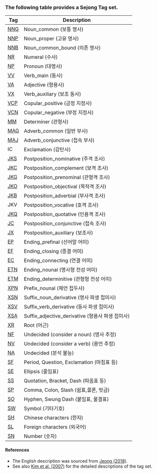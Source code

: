 ### The following table provides a Sejong Tag set. 

| Tag | Description |
|---|---|
| [NNG](./XPOS-des/1_NNG.md) | Noun_common (보통 명사) |
| [NNP](./XPOS-des/17_NNP.md) | Noun_proper (고유 명사) |
| [NNB](./XPOS-des/9_NNB.md) | Noun_common_bound (의존 명사) |
| [NR](./XPOS-des/31_NR.md)  | Numeral (수사) |
| [NP](./XPOS-des/18_NP.md)  | Pronoun (대명사) |
| [VV](./XPOS-des/2_VV.md)  | Verb_main (동사) |
| [VA](./XPOS-des/13_VA.md)  | Adjective (형용사) |
| [VX](./XPOS-des/15_VX.md)  | Verb_auxiliary (보조 동사) |
| [VCP](./XPOS-des/19_VCP.md) | Copular_positive (긍정 지정사) |
| [VCN](./XPOS-des/29_VCN.md) | Copular_negative (부정 지정사) |
| [MM](./XPOS-des/20_MM.md) | Determiner (관형사) |
| [MAG](./XPOS-des/11_MAG.md) | Adverb_common (일반 부사) |
| [MAJ](./XPOS-des/25_MAJ.md) | Adverb_conjunctive (접속 부사) |
| IC | Exclamation (감탄사) |
| [JKS](./XPOS-des/12_JKS.md) | Postposition_nominative (주격 조사) |
| [JKC](./XPOS-des/32_JKC.md) | Postposition_complement (보격 조사) |
| [JKG](./XPOS-des/22_JKG.md) | Postposition_prenominal (관형격 조사) |
| [JKO](./XPOS-des/10_JKO.md) | Postposition_objectival (목적격 조사) |
| [JKB](./XPOS-des/7_JKB.md) | Postposition_adverbial (부사격 조사) |
| JKV | Postposition_vocative (호격 조사) |
| [JKQ](./XPOS-des/33_JKQ.md) | Postposition_quotative (인용격 조사) |
| [JC](./XPOS-des/27_JC.md) | Postposition_conjunctive (접속 조사) |
| [JX](./XPOS-des/8_JX.md) | Postposition_auxiliary (보조사) |
| [EP](./XPOS-des/16_EP.md) | Ending_prefinal (선어말 어미) |
| [EF](./XPOS-des/4_EF.md) | Ending_closing (종결 어미) |
| [EC](./XPOS-des/3_EC.md) | Ending_connecting (연결 어미) |
| [ETN](./XPOS-des/26_ETN.md) | Ending_nounal (명사형 전성 어미) |
| [ETM](./XPOS-des/6_ETM.md) | Ending_determinitive (관형형 전성 어미) |
| [XPN](./XPOS-des/30_XPN.md) | Prefix_nounal (체언 접두사) |
| [XSN](./XPOS-des/21_NNG.md) | Suffix_noun_derivative (명사 파생 접미사) |
| [XSV](./XPOS-des/14_XSV.md) | Suffix_verb_derivative (동사 파생 접미사) |
| [XSA](./XPOS-des/24_XSA.md) | Suffix_adjective_derivative (형용사 파생 접미사) |
| [XR](./XPOS-des/28_XR.md) | Root (어근) |
| [NF](./XPOS-des/23_X_other.md) | Undecided (consider a noun) (명사 추정) |
| [NV](./XPOS-des/23_X_other.md) | Undecided (consider a verb) (용언 추정) |
| [NA](./XPOS-des/23_X_other.md) | Undecided (분석 불능) |
| [SF](./XPOS-des/5_SSS.md) | Period, Question, Exclamation (마침표 등) |
| [SE](./XPOS-des/5_SSS.md) | Ellipsis (줄임표) |
| [SS](./XPOS-des/5_SSS.md) | Quotation, Bracket, Dash (따옴표 등) |
| [SP](./XPOS-des/5_SSS.md) | Comma, Colon, Slash (쉼표,콜론, 빗금) |
| [SO](./XPOS-des/5_SSS.md) | Hyphen, Swung Dash (붙임표, 물결표) |
| [SW](./XPOS-des/5_SSS.md) | Symbol (기타기호) |
| [SH](./XPOS-des/5_SSS.md) | Chinese characters (한자) |
| [SL](./XPOS-des/5_SSS.md) | Foreign characters (외국어) |
| [SN](./XPOS-des/5_SSS.md) | Number (숫자) |

#### References

- The English description was sourced from [Jeong (2018)](http://dx.doi.org/10.3938/NPSM.68.636). 
- See also [Kim et al. (2007)](https://www.dbpia.co.kr/Journal/articleDetail?nodeId=NODE01065207) for the detailed descriptions of the tag set.
